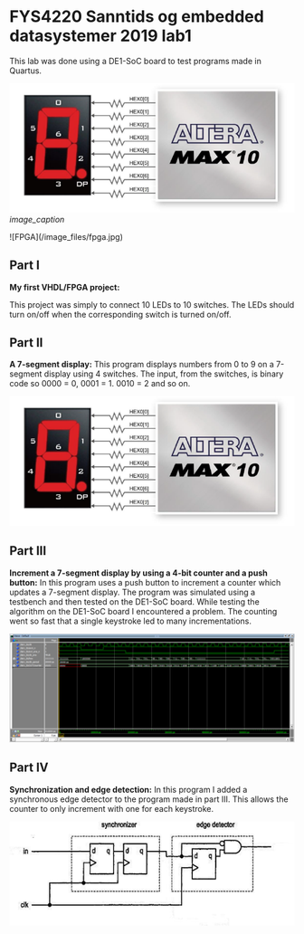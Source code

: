 # FYS4220 Sanntids og embedded datasystemer 2019 lab1

This lab was done using a DE1-SoC board to test programs made in Quartus.
<p>
    <img src="/image_files/sevenSegment.png" alt>
    <em>image_caption</em>
</p>
![FPGA](/image_files/fpga.jpg)

## Part I
**My first VHDL/FPGA project:**

This project was simply to connect 10 LEDs to 10 switches. 
The LEDs should turn on/off when the corresponding switch is turned on/off.

## Part II
**A 7-segment display:**
This program displays numbers from 0 to 9 on a 7-segment display using 4 switches.
The input, from the switches, is binary code so 0000 = 0, 0001 = 1. 0010 = 2 and so on.

![Seven segment](/image_files/sevenSegment.png)

## Part III
**Increment a 7-segment display by using a 4-bit counter and a push button:**
In this program uses a push button to increment a counter which updates a 7-segment display. The program was simulated using a testbench and then tested on the DE1-SoC board. While testing the algorithm on the DE1-SoC board I encountered a problem. The counting went so fast that a single keystroke led to many incrementations. 

![simulation result](/image_files/VHDL_simulation.png)

## Part IV
**Synchronization and edge detection:**
In this program I added a synchronous edge detector to the program made in part III. This allows the counter to only increment with one for each keystroke.

![Edge detection](/image_files/edge_detect.JPG)

